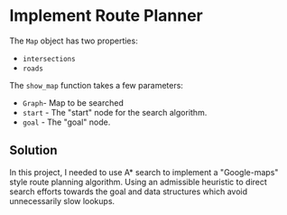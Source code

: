 # Implement Route Planner

The `Map` object has two properties: 
* `intersections` 
* `roads`

The `show_map` function takes a few parameters:
* `Graph`- Map to be searched
* `start` - The "start" node for the search algorithm.
* `goal`  - The "goal" node.

## Solution

In this project, I needed to use A* search to implement a "Google-maps" style route planning algorithm.
Using an admissible heuristic to direct search efforts towards the goal and data structures which avoid unnecessarily slow lookups.

